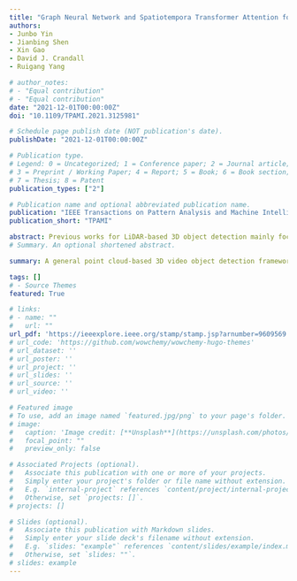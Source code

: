 ```yaml
---
title: "Graph Neural Network and Spatiotempora Transformer Attention for 3D Video Objec Detection From Point Clouds"
authors:
- Junbo Yin
- Jianbing Shen
- Xin Gao
- David J. Crandall 
- Ruigang Yang

# author_notes:
# - "Equal contribution"
# - "Equal contribution"
date: "2021-12-01T00:00:00Z"
doi: "10.1109/TPAMI.2021.3125981"

# Schedule page publish date (NOT publication's date).
publishDate: "2021-12-01T00:00:00Z"

# Publication type.
# Legend: 0 = Uncategorized; 1 = Conference paper; 2 = Journal article;
# 3 = Preprint / Working Paper; 4 = Report; 5 = Book; 6 = Book section;
# 7 = Thesis; 8 = Patent
publication_types: ["2"]

# Publication name and optional abbreviated publication name.
publication: "IEEE Transactions on Pattern Analysis and Machine Intelligence"
publication_short: "TPAMI"

abstract: Previous works for LiDAR-based 3D object detection mainly focus on the single-frame paradigm. In this paper, we propose to detect 3D objects by exploiting temporal information in multiple frames, i.e., the point cloud videos. We empirically categorize the temporal information into short-term and long-term patterns. To encode the short-term data, we present a Grid Message Passing Network (GMPNet), which considers each grid (i.e., the grouped points) as a node and constructs a k-NN graph with the neighbor grids. To update features for a grid, GMPNet iteratively collects information from its neighbors, thus mining the motion cues in grids from nearby frames. To further aggregate the long-term frames, we propose an Attentive Spatiotemporal Transformer GRU (AST-GRU), which contains a Spatial Transformer Attention (STA) module and a Temporal Transformer Attention (TTA) module. STA and TTA enhance the vanilla GRU to focus on small objects and better align the moving objects. Our overall framework supports both online and offline video object detection in point clouds. The evaluation results on the challenging nuScenes benchmark show the superior performance of our method, achieving 1st on the leaderboard without any bells and whistles, by the time the paper is submitted
# Summary. An optional shortened abstract.

summary: A general point cloud-based 3D video object detection framework is proposed by leveraging both short-term and long-term point cloud information. We build the proposed 3D video object detectio framework upon both anchor-based and anchor-fre 3D object detectors. Also, the proposed framework can be easily deployed in both online and offlin modes.

tags: []
# - Source Themes
featured: True

# links:
# - name: ""
#   url: ""
url_pdf: 'https://ieeexplore.ieee.org/stamp/stamp.jsp?arnumber=9609569'
# url_code: 'https://github.com/wowchemy/wowchemy-hugo-themes'
# url_dataset: ''
# url_poster: ''
# url_project: ''
# url_slides: ''
# url_source: ''
# url_video: ''

# Featured image
# To use, add an image named `featured.jpg/png` to your page's folder. 
# image:
#   caption: 'Image credit: [**Unsplash**](https://unsplash.com/photos/jdD8gXaTZsc)'
#   focal_point: ""
#   preview_only: false

# Associated Projects (optional).
#   Associate this publication with one or more of your projects.
#   Simply enter your project's folder or file name without extension.
#   E.g. `internal-project` references `content/project/internal-project/index.md`.
#   Otherwise, set `projects: []`.
# projects: []

# Slides (optional).
#   Associate this publication with Markdown slides.
#   Simply enter your slide deck's filename without extension.
#   E.g. `slides: "example"` references `content/slides/example/index.md`.
#   Otherwise, set `slides: ""`.
# slides: example
---
```


<!-- # {{% callout note %}}
# Click the *Cite* button above to demo the feature to enable visitors to import publication metadata into their reference management software.
# {{% /callout %}}

# {{% callout note %}}
# Create your slides in Markdown - click the *Slides* button to check out the example.
# {{% /callout %}}

# Supplementary notes can be added here, including [code, math, and images](https://wowchemy.com/docs/writing-markdown-latex/).
 -->